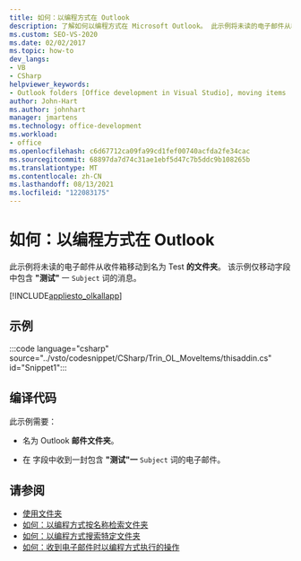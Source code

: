 ```yaml
---
title: 如何：以编程方式在 Outlook
description: 了解如何以编程方式在 Microsoft Outlook。 此示例将未读的电子邮件从收件箱移动到名为 Test 的文件夹。
ms.custom: SEO-VS-2020
ms.date: 02/02/2017
ms.topic: how-to
dev_langs:
- VB
- CSharp
helpviewer_keywords:
- Outlook folders [Office development in Visual Studio], moving items
author: John-Hart
ms.author: johnhart
manager: jmartens
ms.technology: office-development
ms.workload:
- office
ms.openlocfilehash: c6d67712ca09fa99cd1fef00740acfda2fe34cac
ms.sourcegitcommit: 68897da7d74c31ae1ebf5d47c7b5ddc9b108265b
ms.translationtype: MT
ms.contentlocale: zh-CN
ms.lasthandoff: 08/13/2021
ms.locfileid: "122083175"
---
```

# <a name="how-to-programmatically-move-items-in-outlook"></a>如何：以编程方式在 Outlook
  此示例将未读的电子邮件从收件箱移动到名为 Test  **的文件夹**。 该示例仅移动字段中包含 **"测试"** 一 `Subject` 词的消息。

 [!INCLUDE[appliesto_olkallapp](../vsto/includes/appliesto-olkallapp-md.md)]

## <a name="example"></a>示例
 :::code language="csharp" source="../vsto/codesnippet/CSharp/Trin_OL_MoveItems/thisaddin.cs" id="Snippet1":::

## <a name="compile-the-code"></a>编译代码
 此示例需要：

- 名为 Outlook **邮件文件夹**。

- 在 字段中收到一封包含 **"测试"一** `Subject` 词的电子邮件。

## <a name="see-also"></a>请参阅
- [使用文件夹](../vsto/working-with-folders.md)
- [如何：以编程方式按名称检索文件夹](../vsto/how-to-programmatically-retrieve-a-folder-by-name.md)
- [如何：以编程方式搜索特定文件夹](../vsto/how-to-programmatically-search-within-a-specific-folder.md)
- [如何：收到电子邮件时以编程方式执行的操作](../vsto/how-to-programmatically-perform-actions-when-an-e-mail-message-is-received.md)
